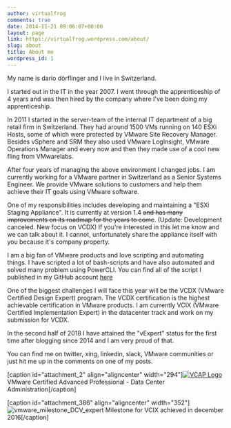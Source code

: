 ```yaml
---
author: virtualfrog
comments: true
date: 2014-11-21 09:06:07+00:00
layout: page
link: https://virtualfrog.wordpress.com/about/
slug: about
title: About me
wordpress_id: 1
---
```


My name is dario dörflinger and I live in Switzerland.



I started out in the IT in the year 2007. I went through the apprenticeship of 4 years and was then hired by the company where I've been doing my apprenticeship.

In 2011 I started in the server-team of the internal IT department of a big retail firm in Switzerland. They had around 1500 VMs running on 140 ESXi Hosts, some of which were protected by VMware Site Recovery Manager. Besides vSphere and SRM they also used VMware LogInsight, VMware Operations Manager and every now and then they made use of a cool new fling from VMwarelabs.

After four years of managing the above environment I changed jobs. I am currently working for a VMware partner in Switzerland as a Senior Systems Engineer. We provide VMware solutions to customers and help them achieve their IT goals using VMware software.

One of my responsibilities includes developing and maintaining a "ESXi Staging Appliance". It is currently at version 1.4 <del>and has many improvements on its roadmap for the years to come</del>. (Update: Development canceled. New focus on VCDX) If you're interested in this let me know and we can talk about it. I cannot, unfortunately share the appliance itself with you because it's company property.

I am a big fan of VMware products and love scripting and automating things. I have scripted a lot of bash-scripts and have also automated and solved many problem using PowerCLI. You can find all of the script I published in my GitHub account [here](https://github.com/virtualFrog/PowerCLI-Scripts)

One of the biggest challenges I will face this year will be the VCDX (VMware Certified Design Expert) program. The VCDX certification is the highest achievable certification in VMware products. I am currently VCIX (VMware Certified Implementation Expert) in the datacenter track and work on my submission for VCDX.

In the second half of 2018 I have attained the "vExpert" status for the first time after blogging since 2014 and I am very proud of that.

You can find me on twitter, xing, linkedin, slack, VMware communities or just hit me up in the comments on one of my posts.

[caption id="attachment_2" align="aligncenter" width="294"][![VCAP Logo](https://virtualfrog.files.wordpress.com/2014/11/vcap-dca.jpg?w=294)](https://virtualfrog.files.wordpress.com/2014/11/vcap-dca.jpg) VMware Certified Advanced Professional - Data Center Administration[/caption]

[caption id="attachment_386" align="aligncenter" width="352"]![vmware_milestone_DCV_expert](https://virtualfrog.files.wordpress.com/2014/11/vmware_milestone_dcv_expert.png) Milestone for VCIX achieved in december 2016[/caption]
